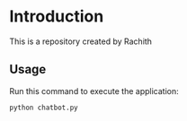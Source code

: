 # Introduction

This is a repository created by Rachith

## Usage

Run this command to execute the application:

`python chatbot.py`
